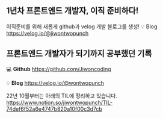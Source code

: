 ## 1년차 프론트엔드 개발자, 이직 준비하다!

이직준비를 위해 새롭게 github과 velog 개발 블로그를 생성!
💡 Blog https://velog.io/@jiwontwopunch



## 프론트엔드 개발자가 되기까지 공부했던 기록

💻 **Github**
https://github.com/Jiwoncoding

💡 **Blog**
https://velog.io/@wontwopunch

22년 10월부터는 아래의 TIL에 정리하고 있습니다.
https://www.notion.so/jiwontwopunch/TIL-74def6f52a6e4747b820a10f00c3d7cb

